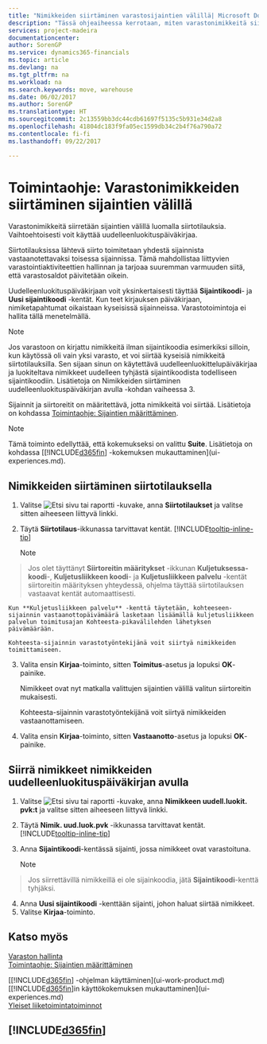 ```yaml
---
title: "Nimikkeiden siirtäminen varastosijaintien välillä| Microsoft Docs"
description: "Tässä ohjeaiheessa kerrotaan, miten varastonimikkeitä siirretään varastosta toiseen joko uudelleenluokituspäiväkirjan tai siirtotilausten avulla."
services: project-madeira
documentationcenter: 
author: SorenGP
ms.service: dynamics365-financials
ms.topic: article
ms.devlang: na
ms.tgt_pltfrm: na
ms.workload: na
ms.search.keywords: move, warehouse
ms.date: 06/02/2017
ms.author: SorenGP
ms.translationtype: HT
ms.sourcegitcommit: 2c13559bb3dc44cdb61697f5135c5b931e34d2a8
ms.openlocfilehash: 41804dc183f9fa05ec1599db34c2b4f76a790a72
ms.contentlocale: fi-fi
ms.lasthandoff: 09/22/2017

---
```

# <a name="how-to-transfer-inventory-between-locations"></a>Toimintaohje: Varastonimikkeiden siirtäminen sijaintien välillä
Varastonimikkeitä siirretään sijaintien välillä luomalla siirtotilauksia. Vaihtoehtoisesti voit käyttää uudelleenluokituspäiväkirjaa.

Siirtotilauksissa lähtevä siirto toimitetaan yhdestä sijainnista vastaanotettavaksi toisessa sijainnissa. Tämä mahdollistaa liittyvien varastointiaktiviteettien hallinnan ja tarjoaa suuremman varmuuden siitä, että varastosaldot päivitetään oikein.

Uudelleenluokituspäiväkirjaan voit yksinkertaisesti täyttää **Sijaintikoodi**- ja **Uusi sijaintikoodi** -kentät. Kun teet kirjauksen päiväkirjaan, nimiketapahtumat oikaistaan kyseisissä sijainneissa. Varastotoimintoja ei hallita tällä menetelmällä.

> [!NOTE]  
>   Jos varastoon on kirjattu nimikkeitä ilman sijaintikoodia esimerkiksi silloin, kun käytössä oli vain yksi varasto, et voi siirtää kyseisiä nimikkeitä siirtotilauksilla. Sen sijaan sinun on käytettävä uudelleenluokittelupäiväkirjaa ja luokiteltava nimikkeet uudelleen tyhjästä sijaintikoodista todelliseen sijaintikoodiin.  Lisätietoja on Nimikkeiden siirtäminen uudelleenluokituspäiväkirjan avulla -kohdan vaiheessa 3.

Sijainnit ja siirtoreitit on määritettävä, jotta nimikkeitä voi siirtää. Lisätietoja on kohdassa [Toimintaohje: Sijaintien määrittäminen](inventory-how-setup-locations.md).

> [!NOTE]  
>   Tämä toiminto edellyttää, että kokemukseksi on valittu **Suite**. Lisätietoja on kohdassa [[!INCLUDE[d365fin](includes/d365fin_md.md)] -kokemuksen mukauttaminen](ui-experiences.md).

## <a name="to-transfer-items-with-a-transfer-order"></a>Nimikkeiden siirtäminen siirtotilauksella
1. Valitse ![Etsi sivu tai raportti](media/ui-search/search_small.png "Etsi sivu tai raportti -kuvake") -kuvake, anna **Siirtotilaukset** ja valitse sitten aiheeseen liittyvä linkki.
2. Täytä **Siirtotilaus**-ikkunassa tarvittavat kentät. [!INCLUDE[tooltip-inline-tip](includes/tooltip-inline-tip_md.md)]

    > [!NOTE]  
>   Jos olet täyttänyt **Siirtoreitin määritykset** -ikkunan **Kuljetuksessa-koodi**-, **Kuljetusliikkeen koodi**- ja **Kuljetusliikkeen palvelu** -kentät siirtoreitin määrityksen yhteydessä, ohjelma täyttää siirtotilauksen vastaavat kentät automaattisesti.

    Kun **Kuljetusliikkeen palvelu** -kenttä täytetään, kohteeseen-sijainnin vastaanottopäivämäärä lasketaan lisäämällä kuljetusliikkeen palvelun toimitusajan Kohteesta-pikavälilehden lähetyksen päivämäärään.

    Kohteesta-sijainnin varastotyöntekijänä voit siirtyä nimikkeiden toimittamiseen.
3. Valita ensin **Kirjaa**-toiminto, sitten **Toimitus**-asetus ja lopuksi **OK**-painike.

    Nimikkeet ovat nyt matkalla valittujen sijaintien välillä valitun siirtoreitin mukaisesti.

    Kohteesta-sijainnin varastotyöntekijänä voit siirtyä nimikkeiden vastaanottamiseen.
4. Valita ensin **Kirjaa**-toiminto, sitten **Vastaanotto**-asetus ja lopuksi **OK**-painike.

## <a name="to-transfer-items-with-the-item-reclassification-journal"></a>Siirrä nimikkeet nimikkeiden uudelleenluokituspäiväkirjan avulla
1. Valitse ![Etsi sivu tai raportti](media/ui-search/search_small.png "Etsi sivu tai raportti -kuvake") -kuvake, anna **Nimikkeen uudell.luokit. pvk:t** ja valitse sitten aiheeseen liittyvä linkki.
2. Täytä **Nimik. uud.luok.pvk** -ikkunassa tarvittavat kentät. [!INCLUDE[tooltip-inline-tip](includes/tooltip-inline-tip_md.md)]
3. Anna **Sijaintikoodi**-kentässä sijainti, jossa nimikkeet ovat varastoituna.

    > [!NOTE]  
>   Jos siirrettävillä nimikkeillä ei ole sijainkoodia, jätä **Sijaintikoodi**-kenttä tyhjäksi.
4. Anna **Uusi sijaintikoodi** -kenttään sijainti, johon haluat siirtää nimikkeet.
5. Valitse **Kirjaa**-toiminto.

## <a name="see-also"></a>Katso myös
[Varaston hallinta](inventory-manage-inventory.md)  
[Toimintaohje: Sijaintien määrittäminen](inventory-how-setup-locations.md)  
  
[[!INCLUDE[d365fin](includes/d365fin_md.md)] -ohjelman käyttäminen](ui-work-product.md)  
[[!INCLUDE[d365fin](includes/d365fin_md.md)]in käyttökokemuksen mukauttaminen](ui-experiences.md)  
[Yleiset liiketoimintatoiminnot](ui-across-business-areas.md)

## [!INCLUDE[d365fin](includes/free_trial_md.md)]

